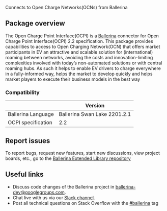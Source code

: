 Connects to Open Charge Networks(OCNs) from Ballerina
## Package overview
The Open Charge Point Interface(OCPI) is a [Ballerina](https://ballerina.io/) connector for Open Charge Point Interface(OCPI) 2.2 specification.
This package provides capabilities to access to Open Charging Network(OCN) that offers market participants in EV an attractive and scalable solution for (international) roaming between networks, avoiding the costs and innovation-limiting complexities involved with today’s non-automated solutions or with central roaming hubs. As such it helps to enable EV drivers to charge everywhere in a fully-informed way, helps the market to develop quickly and helps market players to execute their business models in the best way

### Compatibility
|                           | Version                   |
|---------------------------|---------------------------|
| Ballerina Language        | Ballerina Swan Lake 2201.2.1|
| OCPI specification        | 2.2                       |

## Report issues
To report bugs, request new features, start new discussions, view project boards, etc., go to the [Ballerina Extended Library repository](https://github.com/ballerina-platform/ballerina-extended-library)

## Useful links
- Discuss code changes of the Ballerina project in [ballerina-dev@googlegroups.com](mailto:ballerina-dev@googlegroups.com).
- Chat live with us via our [Slack channel](https://ballerina.io/community/slack/).
- Post all technical questions on Stack Overflow with the [#ballerina](https://stackoverflow.com/questions/tagged/ballerina) tag
